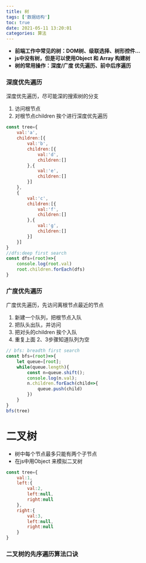 ```yaml
---
title: 树
tags: ['数据结构']
toc: true
date: 2021-05-11 13:20:01
categories: 算法
---
```

- **前端工作中常见的树：DOM树、级联选择、树形控件...**
- **js中没有树，但是可以使用Object 和 Array 构建树**
- **树的常用操作：深度/广度 优先遍历、前中后序遍历**

### 深度优先遍历
深度优先遍历，尽可能深的搜索树的分支
1. 访问根节点
2. 对根节点children 挨个进行深度优先遍历
```js
const tree={
    val:'a',
    children:[{
        val:'b',
        children:[{
            val:'d',
            children:[]
        },{
            val:'e',
            children:[]
        }]
    },
    {
        val:'c',
        children:[{
            val:'f',
            children:[]
        },{
            val:'g',
            children:[]
        }]
    }]
}
//dfs:deep first search
const dfs=(root)=>{
    console.log(root.val)
    root.children.forEach(dfs)
}
```

### 广度优先遍历
广度优先遍历，先访问离根节点最近的节点
1. 新建一个队列，把根节点入队
2. 把队头出队，并访问
3. 把对头的children 挨个入队
4. 重复上面 2、3步骤知道队列为空

```js
// bfs: breadth first search
const bfs=(root)=>{
    let queue=[root];
    while(queue.length){
        const n=queue.shift();
        console.log(n.val);
        n.children.forEach(child=>{
            queue.push(child)
        })
    }
}
bfs(tree)
```

# 二叉树
- 树中每个节点最多只能有两个子节点
- 在js中用Object 来模拟二叉树

```js
const tree={
    val:1,
    left:{
        val:2,
        left:null,
        right:null
    },
    right:{
        val:3,
        left:null,
        right:null
    }
}
```
### 二叉树的先序遍历算法口诀
